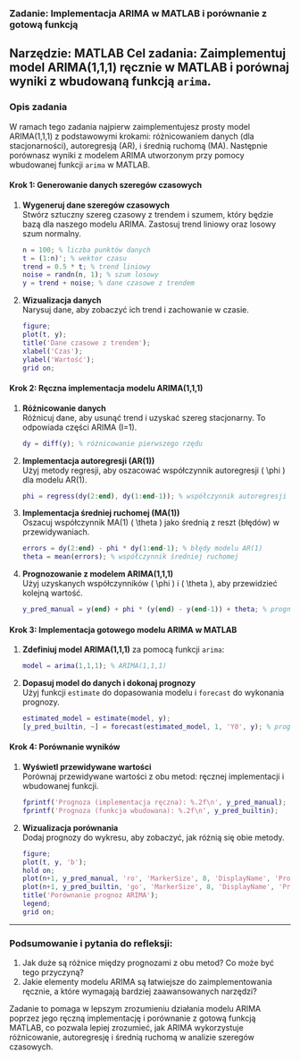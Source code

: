 ### Zadanie: **Implementacja ARIMA w MATLAB i porównanie z gotową funkcją**

**Narzędzie:** MATLAB
**Cel zadania:** Zaimplementuj model ARIMA(1,1,1) ręcznie w MATLAB i porównaj wyniki z wbudowaną funkcją `arima`.
---

### Opis zadania

W ramach tego zadania najpierw zaimplementujesz prosty model ARIMA(1,1,1) z podstawowymi krokami: różnicowaniem danych (dla stacjonarności), autoregresją (AR), i średnią ruchomą (MA). Następnie porównasz wyniki z modelem ARIMA utworzonym przy pomocy wbudowanej funkcji `arima` w MATLAB.

#### Krok 1: Generowanie danych szeregów czasowych

1. **Wygeneruj dane szeregów czasowych**  
   Stwórz sztuczny szereg czasowy z trendem i szumem, który będzie bazą dla naszego modelu ARIMA. Zastosuj trend liniowy oraz losowy szum normalny.

   ```matlab
   n = 100; % liczba punktów danych
   t = (1:n)'; % wektor czasu
   trend = 0.5 * t; % trend liniowy
   noise = randn(n, 1); % szum losowy
   y = trend + noise; % dane czasowe z trendem
   ```

2. **Wizualizacja danych**  
   Narysuj dane, aby zobaczyć ich trend i zachowanie w czasie.

   ```matlab
   figure;
   plot(t, y);
   title('Dane czasowe z trendem');
   xlabel('Czas');
   ylabel('Wartość');
   grid on;
   ```

#### Krok 2: Ręczna implementacja modelu ARIMA(1,1,1)

1. **Różnicowanie danych**  
   Różnicuj dane, aby usunąć trend i uzyskać szereg stacjonarny. To odpowiada części ARIMA (I=1).

   ```matlab
   dy = diff(y); % różnicowanie pierwszego rzędu
   ```

2. **Implementacja autoregresji (AR(1))**  
   Użyj metody regresji, aby oszacować współczynnik autoregresji \( \phi \) dla modelu AR(1).

   ```matlab
   phi = regress(dy(2:end), dy(1:end-1)); % współczynnik autoregresji
   ```

3. **Implementacja średniej ruchomej (MA(1))**  
   Oszacuj współczynnik MA(1) \( \theta \) jako średnią z reszt (błędów) w przewidywaniach.

   ```matlab
   errors = dy(2:end) - phi * dy(1:end-1); % błędy modelu AR(1)
   theta = mean(errors); % współczynnik średniej ruchomej
   ```

4. **Prognozowanie z modelem ARIMA(1,1,1)**  
   Użyj uzyskanych współczynników \( \phi \) i \( \theta \), aby przewidzieć kolejną wartość.

   ```matlab
   y_pred_manual = y(end) + phi * (y(end) - y(end-1)) + theta; % prognoza
   ```

#### Krok 3: Implementacja gotowego modelu ARIMA w MATLAB

1. **Zdefiniuj model ARIMA(1,1,1)** za pomocą funkcji `arima`:

   ```matlab
   model = arima(1,1,1); % ARIMA(1,1,1)
   ```

2. **Dopasuj model do danych i dokonaj prognozy**  
   Użyj funkcji `estimate` do dopasowania modelu i `forecast` do wykonania prognozy.

   ```matlab
   estimated_model = estimate(model, y);
   [y_pred_builtin, ~] = forecast(estimated_model, 1, 'Y0', y); % prognoza na 1 krok
   ```

#### Krok 4: Porównanie wyników

1. **Wyświetl przewidywane wartości**  
   Porównaj przewidywane wartości z obu metod: ręcznej implementacji i wbudowanej funkcji.

   ```matlab
   fprintf('Prognoza (implementacja ręczna): %.2f\n', y_pred_manual);
   fprintf('Prognoza (funkcja wbudowana): %.2f\n', y_pred_builtin);
   ```

2. **Wizualizacja porównania**  
   Dodaj prognozy do wykresu, aby zobaczyć, jak różnią się obie metody.

   ```matlab
   figure;
   plot(t, y, 'b');
   hold on;
   plot(n+1, y_pred_manual, 'ro', 'MarkerSize', 8, 'DisplayName', 'Prognoza ręczna');
   plot(n+1, y_pred_builtin, 'go', 'MarkerSize', 8, 'DisplayName', 'Prognoza funkcji wbudowanej');
   title('Porównanie prognoz ARIMA');
   legend;
   grid on;
   ```

---

### Podsumowanie i pytania do refleksji:

1. Jak duże są różnice między prognozami z obu metod? Co może być tego przyczyną?
2. Jakie elementy modelu ARIMA są łatwiejsze do zaimplementowania ręcznie, a które wymagają bardziej zaawansowanych narzędzi?

Zadanie to pomaga w lepszym zrozumieniu działania modelu ARIMA poprzez jego ręczną implementację i porównanie z gotową funkcją MATLAB, co pozwala lepiej zrozumieć, jak ARIMA wykorzystuje różnicowanie, autoregresję i średnią ruchomą w analizie szeregów czasowych.